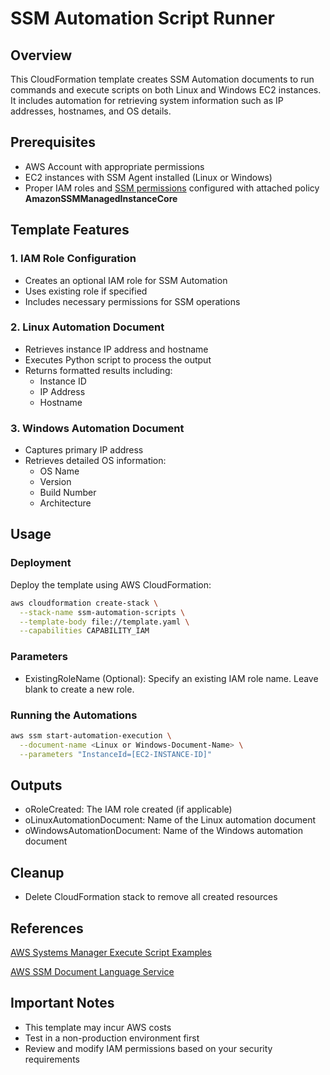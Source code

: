 # SSM Automation Script Runner

## Overview
This CloudFormation template creates SSM Automation documents to run commands and execute scripts on both Linux and Windows EC2 instances. It includes automation for retrieving system information such as IP addresses, hostnames, and OS details.

## Prerequisites
- AWS Account with appropriate permissions
- EC2 instances with SSM Agent installed (Linux or Windows)
- Proper IAM roles and [SSM permissions](https://docs.aws.amazon.com/systems-manager/latest/userguide/setup-instance-permissions.html) configured with attached policy **AmazonSSMManagedInstanceCore**

## Template Features

### 1. IAM Role Configuration
- Creates an optional IAM role for SSM Automation
- Uses existing role if specified
- Includes necessary permissions for SSM operations

### 2. Linux Automation Document
- Retrieves instance IP address and hostname
- Executes Python script to process the output
- Returns formatted results including:
  - Instance ID
  - IP Address
  - Hostname

### 3. Windows Automation Document
- Captures primary IP address
- Retrieves detailed OS information:
  - OS Name
  - Version
  - Build Number
  - Architecture

## Usage

### Deployment
Deploy the template using AWS CloudFormation:

```bash
aws cloudformation create-stack \
  --stack-name ssm-automation-scripts \
  --template-body file://template.yaml \
  --capabilities CAPABILITY_IAM
```

### Parameters

- ExistingRoleName (Optional): Specify an existing IAM role name. Leave blank to create a new role.

### Running the Automations

```bash
aws ssm start-automation-execution \
  --document-name <Linux or Windows-Document-Name> \
  --parameters "InstanceId=[EC2-INSTANCE-ID]"
```

## Outputs

- oRoleCreated: The IAM role created (if applicable)
- oLinuxAutomationDocument: Name of the Linux automation document
- oWindowsAutomationDocument: Name of the Windows automation document

## Cleanup

- Delete CloudFormation stack to remove all created resources

## References

[AWS Systems Manager Execute Script Examples](https://github.com/aws-samples/aws-systems-manager-executescript-slack/blob/main/EncryptedVolsToSlack.yaml)

[AWS SSM Document Language Service](https://github.com/aws/amazon-ssm-document-language-service/blob/master/src/schema/automation/actions/runCommand.ts)

## Important Notes

- This template may incur AWS costs
- Test in a non-production environment first
- Review and modify IAM permissions based on your security requirements